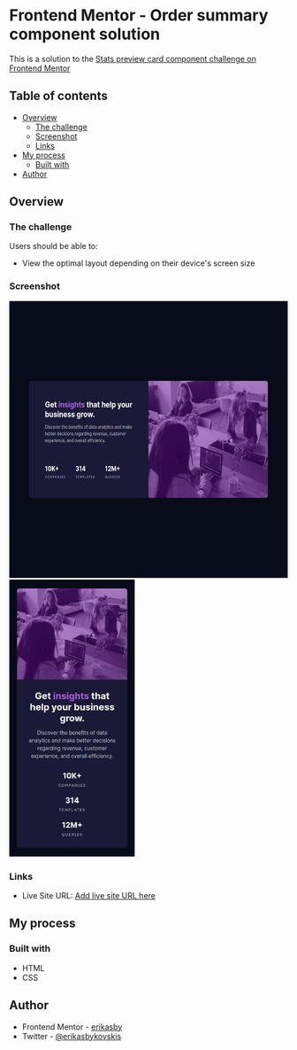 # Frontend Mentor - Order summary component solution

This is a solution to the [Stats preview card component challenge on Frontend Mentor](https://www.frontendmentor.io/challenges/stats-preview-card-component-8JqbgoU62)

## Table of contents

- [Overview](#overview)
  - [The challenge](#the-challenge)
  - [Screenshot](#screenshot)
  - [Links](#links)
- [My process](#my-process)
  - [Built with](#built-with)
- [Author](#author)

## Overview

### The challenge

Users should be able to:

- View the optimal layout depending on their device's screen size

### Screenshot

<img src="screenshots/desktop.png" height=500>
<img src="screenshots/mobile.png" height=500>

### Links

- Live Site URL: [Add live site URL here](https://your-live-site-url.com)

## My process

### Built with

- HTML
- CSS

## Author

- Frontend Mentor - [erikasby](https://www.frontendmentor.io/profile/erikasby)
- Twitter - [@erikasbykovskis](https://www.twitter.com/ericbykovskis)
